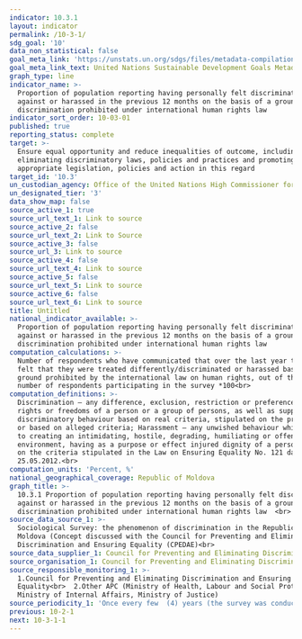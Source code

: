 ```yaml
---
indicator: 10.3.1
layout: indicator
permalink: /10-3-1/
sdg_goal: '10'
data_non_statistical: false
goal_meta_link: 'https://unstats.un.org/sdgs/files/metadata-compilation/Metadata-Goal-10.pdf'
goal_meta_link_text: United Nations Sustainable Development Goals Metadata (PDF 4.0 MB)
graph_type: line
indicator_name: >-
  Proportion of population reporting having personally felt discriminated
  against or harassed in the previous 12 months on the basis of a ground of
  discrimination prohibited under international human rights law
indicator_sort_order: 10-03-01
published: true
reporting_status: complete
target: >-
  Ensure equal opportunity and reduce inequalities of outcome, including by
  eliminating discriminatory laws, policies and practices and promoting
  appropriate legislation, policies and action in this regard
target_id: '10.3'
un_custodian_agency: Office of the United Nations High Commissioner for Human Rights (OHCHR)
un_designated_tier: '3'
data_show_map: false
source_active_1: true
source_url_text_1: Link to source
source_active_2: false
source_url_text_2: Link to Source
source_active_3: false
source_url_3: Link to source
source_active_4: false
source_url_text_4: Link to source
source_active_5: false
source_url_text_5: Link to source
source_active_6: false
source_url_text_6: Link to source
title: Untitled
national_indicator_available: >-
  Proportion of population reporting having personally felt discriminated
  against or harassed in the previous 12 months on the basis of a ground of
  discrimination prohibited under international human rights law
computation_calculations: >-
  Number of respondents who have communicated that over the last year they have
  felt that they were treated differently/discriminated or harassed based on a
  ground prohibited by the international law on human rights, out of the total
  number of respondents participating in the survey *100<br>
computation_definitions: >-
  Discrimination – any difference, exclusion, restriction or preference in
  rights or freedoms of a person or a group of persons, as well as supporting a
  discriminatory behaviour based on real criteria, stipulated on the present law
  or based on alleged criteria; Harassment – any unwished behaviour which leads
  to creating an intimidating, hostile, degrading, humiliating or offending
  environment, having as a purpose or effect injured dignity of a person based
  on the criteria stipulated in the Law on Ensuring Equality No. 121 dated
  25.05.2012.<br>
computation_units: 'Percent, %'
national_geographical_coverage: Republic of Moldova
graph_title: >-
  10.3.1 Proportion of population reporting having personally felt discriminated
  against or harassed in the previous 12 months on the basis of a ground of
  discrimination prohibited under international human rights law  <br> 
source_data_source_1: >-
  Sociological Survey: the phenomenon of discrimination in the Republic of
  Moldova (Concept discussed with the Council for Preventing and Eliminating
  Discrimination and Ensuring Equality (CPEDAE)<br> 
source_data_supplier_1: Council for Preventing and Eliminating Discrimination and Ensuring Equality
source_organisation_1: Council for Preventing and Eliminating Discrimination and Ensuring Equality
source_responsible_monitoring_1: >-
  1.Council for Preventing and Eliminating Discrimination and Ensuring
  Equality<br>  2.Other APC (Ministry of Health, Labour and Social Protection,
  Ministry of Internal Affairs, Ministry of Justice)
source_periodicity_1: 'Once every few  (4) years (the survey was conducted in 2010, 2014, 2018)<br> '
previous: 10-2-1
next: 10-3-1-1
---
```

